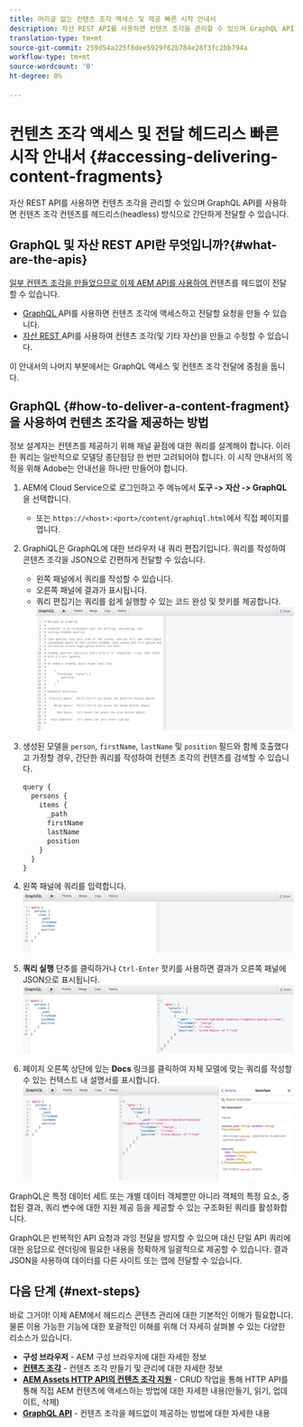 ```yaml
---
title: 머리글 없는 컨텐츠 조각 액세스 및 제공 빠른 시작 안내서
description: 자산 REST API를 사용하면 컨텐츠 조각을 관리할 수 있으며 GraphQL API를 사용하면 컨텐츠 조각 컨텐츠를 헤드리스(headless) 방식으로 간단하게 전달할 수 있습니다.
translation-type: tm+mt
source-git-commit: 259d54a225f8dee5929f62b784e28f3fc2bb794a
workflow-type: tm+mt
source-wordcount: '0'
ht-degree: 0%

---
```



# 컨텐츠 조각 액세스 및 전달 헤드리스 빠른 시작 안내서 {#accessing-delivering-content-fragments}

자산 REST API를 사용하면 컨텐츠 조각을 관리할 수 있으며 GraphQL API를 사용하면 컨텐츠 조각 컨텐츠를 헤드리스(headless) 방식으로 간단하게 전달할 수 있습니다.

## GraphQL 및 자산 REST API란 무엇입니까?{#what-are-the-apis}

[일부 컨텐츠 조각을 만들었으므로 이제 AEM API를 사용하여 ](create-content-fragment.md) 컨텐츠를 헤드없이 전달할 수 있습니다.

* [GraphQL ](/help/assets/content-fragments/graphql-api-content-fragments.md) API를 사용하면 컨텐츠 조각에 액세스하고 전달할 요청을 만들 수 있습니다.
* [자산 REST ](/help/assets/content-fragments/assets-api-content-fragments.md) API를 사용하여 컨텐츠 조각(및 기타 자산)을 만들고 수정할 수 있습니다.

이 안내서의 나머지 부분에서는 GraphQL 액세스 및 컨텐츠 조각 전달에 중점을 둡니다.

## GraphQL {#how-to-deliver-a-content-fragment}을 사용하여 컨텐츠 조각을 제공하는 방법

정보 설계자는 컨텐츠를 제공하기 위해 채널 끝점에 대한 쿼리를 설계해야 합니다. 이러한 쿼리는 일반적으로 모델당 종단점당 한 번만 고려되어야 합니다. 이 시작 안내서의 목적을 위해 Adobe는 안내선을 하나만 만들어야 합니다.

1. AEM에 Cloud Service으로 로그인하고 주 메뉴에서 **도구 -> 자산 -> GraphQL**&#x200B;을 선택합니다.
   * 또는 `https://<host>:<port>/content/graphiql.html`에서 직접 페이지를 엽니다.

1. GraphiQL은 GraphQL에 대한 브라우저 내 쿼리 편집기입니다. 쿼리를 작성하여 콘텐츠 조각을 JSON으로 간편하게 전달할 수 있습니다.
   * 왼쪽 패널에서 쿼리를 작성할 수 있습니다.
   * 오른쪽 패널에 결과가 표시됩니다.
   * 쿼리 편집기는 쿼리를 쉽게 실행할 수 있는 코드 완성 및 핫키를 제공합니다.
      ![GraphiQL 편집기](../assets/graphiql.png)

1. 생성된 모델을 `person`, `firstName`, `lastName` 및 `position` 필드와 함께 호출했다고 가정할 경우, 간단한 쿼리를 작성하여 컨텐츠 조각의 컨텐츠를 검색할 수 있습니다.

   ```text
   query {
     persons {
       items {
         _path
         firstName
         lastName
         position
       }
     }
   }
   ```

1. 왼쪽 패널에 쿼리를 입력합니다.
   ![GraphiQL 쿼리](../assets/graphiql-query.png)

1. **쿼리 실행** 단추를 클릭하거나 `Ctrl-Enter` 핫키를 사용하면 결과가 오른쪽 패널에 JSON으로 표시됩니다.
   ![GraphiQL 결과](../assets/graphiql-results.png)

1. 페이지 오른쪽 상단에 있는 **Docs** 링크를 클릭하여 자체 모델에 맞는 쿼리를 작성할 수 있는 컨텍스트 내 설명서를 표시합니다.
   ![GraphiQL 설명서](../assets/graphiql-documentation.png)

GraphQL은 특정 데이터 세트 또는 개별 데이터 객체뿐만 아니라 객체의 특정 요소, 중첩된 결과, 쿼리 변수에 대한 지원 제공 등을 제공할 수 있는 구조화된 쿼리를 활성화합니다.

GraphQL은 반복적인 API 요청과 과잉 전달을 방지할 수 있으며 대신 단일 API 쿼리에 대한 응답으로 렌더링에 필요한 내용을 정확하게 일괄적으로 제공할 수 있습니다. 결과 JSON을 사용하여 데이터를 다른 사이트 또는 앱에 전달할 수 있습니다.

## 다음 단계 {#next-steps}

바로 그거야! 이제 AEM에서 헤드리스 콘텐츠 관리에 대한 기본적인 이해가 필요합니다. 물론 이용 가능한 기능에 대한 포괄적인 이해를 위해 더 자세히 살펴볼 수 있는 다양한 리소스가 있습니다.

* **구성 브라우저**  - AEM 구성 브라우저에 대한 자세한 정보
* **[컨텐츠 조각](/help/assets/content-fragments/content-fragments.md)**  - 컨텐츠 조각 만들기 및 관리에 대한 자세한 정보
* **[AEM Assets HTTP API의 컨텐츠 조각 지원](/help/assets/content-fragments/assets-api-content-fragments.md)**  - CRUD 작업을 통해 HTTP API를 통해 직접 AEM 컨텐츠에 액세스하는 방법에 대한 자세한 내용(만들기, 읽기, 업데이트, 삭제)
* **[GraphQL API](/help/assets/content-fragments/graphql-api-content-fragments.md)**  - 컨텐츠 조각을 헤드없이 제공하는 방법에 대한 자세한 내용
